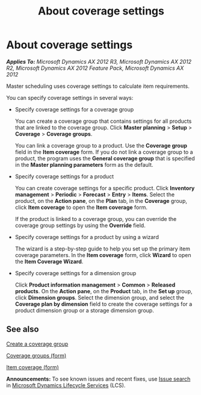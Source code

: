 ﻿---
title: About coverage settings
TOCTitle: About coverage settings
ms:assetid: 9d1b8d56-c888-4dbe-9396-468cc6d0d720
ms:mtpsurl: https://technet.microsoft.com/en-us/library/Aa571706(v=AX.60)
ms:contentKeyID: 36931877
ms.date: 04/18/2014
mtps_version: v=AX.60
---

# About coverage settings 


_**Applies To:** Microsoft Dynamics AX 2012 R3, Microsoft Dynamics AX 2012 R2, Microsoft Dynamics AX 2012 Feature Pack, Microsoft Dynamics AX 2012_

Master scheduling uses coverage settings to calculate item requirements.

You can specify coverage settings in several ways:

  - Specify coverage settings for a coverage group
    
    You can create a coverage group that contains settings for all products that are linked to the coverage group. Click **Master planning** \> **Setup** \> **Coverage** \> **Coverage groups**.
    
    You can link a coverage group to a product. Use the **Coverage group** field in the **Item coverage** form. If you do not link a coverage group to a product, the program uses the **General coverage group** that is specified in the **Master planning parameters** form as the default.

  - Specify coverage settings for a product
    
    You can create coverage settings for a specific product. Click **Inventory management** \> **Periodic** \> **Forecast** \> **Entry** \> **Items**. Select the product, on the **Action pane**, on the **Plan** tab, in the **Coverage** group, click **Item coverage** to open the **Item coverage** form.
    
    If the product is linked to a coverage group, you can override the coverage group settings by using the **Override** field.

  - Specify coverage settings for a product by using a wizard
    
    The wizard is a step-by-step guide to help you set up the primary item coverage parameters. In the **Item coverage** form, click **Wizard** to open the **Item Coverage Wizard**.

  - Specify coverage settings for a dimension group
    
    Click **Product information management** \> **Common** \> **Released products**. On the **Action pane**, on the **Product** tab, in the **Set up** group, click **Dimension groups**. Select the dimension group, and select the **Coverage plan by dimension** field to create the coverage settings for a product dimension group or a storage dimension group.

## See also

[Create a coverage group](create-a-coverage-group.md)

[Coverage groups (form)](https://technet.microsoft.com/en-us/library/aa552922\(v=ax.60\))

[Item coverage (form)](https://technet.microsoft.com/en-us/library/aa619147\(v=ax.60\))

  
**Announcements:** To see known issues and recent fixes, use [Issue search](http://go.microsoft.com/fwlink/?linkid=389258) in [Microsoft Dynamics Lifecycle Services](http://go.microsoft.com/fwlink/?linkid=306505) (LCS).

